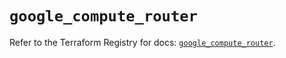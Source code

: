 # `google_compute_router`

Refer to the Terraform Registry for docs: [`google_compute_router`](https://registry.terraform.io/providers/hashicorp/google/6.14.0/docs/resources/compute_router).

